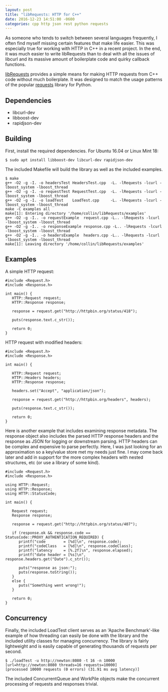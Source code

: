 ```yaml
---
layout: post
title: "libRequests: HTTP for C++"
date: 2016-12-23 14:51:00 -0600
categories: cpp http json rest python requests
---
```


As someone who tends to switch between several languages frequently, I often find myself missing certain features that make life easier. This was especially true for working with HTTP in C++ in a recent project. In the end, it was much easier to write libRequests than to deal with all the issues of libcurl and its massive amount of boilerplate code and quirky callback functions.

[libRequests](https://github.com/collinturney/libRequests) provides a simple means for making HTTP requests from C++ code without much boilerplate. It was designed to match the usage patterns of the popular [requests](http://docs.python-requests.org) library for Python. 

## Dependencies

- libcurl-dev
- libboost-dev
- rapidjson-dev

## Building

First, install the required dependencies. For Ubuntu 16.04 or Linux Mint 18:

    $ sudo apt install libboost-dev libcurl-dev rapidjson-dev

The included Makefile will build the library as well as the included examples.

    $ make
    g++ -O2 -g -I. -o headersTest HeadersTest.cpp  -L. -lRequests -lcurl -lboost_system -lboost_thread
    g++ -O2 -g -I. -o requestTest RequestTest.cpp  -L. -lRequests -lcurl -lboost_system -lboost_thread
    g++ -O2 -g -I. -o loadTest    LoadTest.cpp     -L. -lRequests -lcurl -lboost_system -lboost_thread
    make -C examples all
    make[1]: Entering directory '/home/collin/libRequests/examples'
    g++ -O2 -g -I.. -o requestExample  request.cpp -L.. -lRequests -lcurl -lboost_system -lboost_thread
    g++ -O2 -g -I.. -o responseExample response.cpp -L.. -lRequests -lcurl -lboost_system -lboost_thread
    g++ -O2 -g -I.. -o headersExample  headers.cpp -L.. -lRequests -lcurl -lboost_system -lboost_thread
    make[1]: Leaving directory '/home/collin/libRequests/examples'

## Examples

A simple HTTP request:

    #include <Request.h>
    #include <Response.h>

    int main() {
       HTTP::Request request;
       HTTP::Response response;

       response = request.get("http://httpbin.org/status/418");

       puts(response.text.c_str());

       return 0;
    }

HTTP request with modified headers:

    #include <Request.h>
    #include <Response.h>

    int main() {

       HTTP::Request request;
       HTTP::Headers headers;
       HTTP::Response response;

       headers.set("Accept", "application/json");

       response = request.get("http://httpbin.org/headers", headers);

       puts(response.text.c_str());

       return 0;
    }

Here is another example that includes examining response metadata. The response object also includes the parsed HTTP response headers and the response as JSON for logging or downstream parsing. HTTP headers can be complex and expensive to parse perfectly. Here, I was just looking for an approximation so a key/value store met my needs just fine. I may come back later and add in support for the more complex headers with nested structures, etc (or use a library of some kind).

    #include <Request.h>
    #include <Response.h>

    using HTTP::Request;
    using HTTP::Response;
    using HTTP::StatusCode;

    int main() {

       Request request;
       Response response;

       response = request.get("http://httpbin.org/status/407");

       if (response.ok && response.code == StatusCode::PROXY_AUTHENTICATION_REQUIRED) {
          printf("code        = [%d]\n", response.code);
          printf("codeClass   = [%d]\n", response.codeClass);
          printf("latency     = [%.2f]\n", response.elapsed);
          printf("date header = [%s]\n", response.headers.get("Date").c_str());

          puts("response as json:");
          puts(response.toString());
       }
       else {
          puts("Something went wrong!");
       }

       return 0;
    }

## Concurrency

Finally, the included LoadTest client serves as an 'Apache Benchmark'-like example of how threading can easily be done with the library and the included utility classes for managing concurrency. The library is fairly lightweight and is easily capable of generating thousands of requests per second.

    $ ./loadTest -u http://newton:8080 -t 16 -n 10000
    [url=http://newton:8080 threads=16 requests=10000]
    [processed 10000 requests (0 errors) (31.91 ms avg latency)]

The included ConcurrentQueue and WorkPile objects make the concurrent processing of requests and responses trivial.
